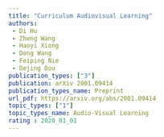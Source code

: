 ```yaml
---  
title: "Curriculum Audiovisual Learning"  
authors:  
 - Di Hu
 - Zheng Wang  
 - Haoyi Xiong  
 - Dong Wang  
 - Feiping Nie  
 - Dejing Dou  
publication_types: ["3"]  
publication: arXiv 2001.09414
publication_types_name: Preprint  
url_pdf: https://arxiv.org/abs/2001.09414  
topic_types: ["1"]
topic_types_name: Audio-Visual Learning
rating : 2020_01_01
---  
```

